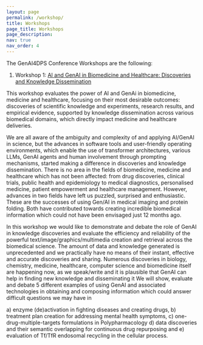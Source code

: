 ```yaml
---
layout: page
permalink: /workshop/
title: Workshops
page_title: Workshops
page_description: 
nav: true
nav_order: 4
---
```


The GenAI4DPS Conference Workshops are the following:

1. Workshop 1: <u>AI and GenAI in Biomedicine and Healthcare: Discoveries and Knowledge Dissemination</u>

This workshop evaluates the power of AI and GenAi in biomedicine, medicine and healthcare, focusing on their most desirable outcomes: discoveries of scientific knowledge and experiments, research results, and empirical evidence, supported by knowledge dissemination across various biomedical domains, which directly impact medicine and healthcare deliveries.

We are all aware of the ambiguity and complexity of and applying AI/GenAI in science, but the advances in software tools and user-friendly operating environments, which enable the use of transformer architectures, various LLMs, GenAI agents and human involvement through prompting mechanisms, started making a difference in discoveries and knowledge dissemination. There is no area in the fields of biomedicine, medicine and healthcare which has not been affected: from drug discoveries, clinical trials, public health and epidemiology to medical diagnostics, personalised medicine, patient empowerment and healthcare management. However, advances in two fields have left us puzzled, surprised and enthusiastic. These are the successes of using Gen/AI in medical imaging and protein folding. Both have contributed towards creating incredible biomedical information which could not have been envisaged just 12 months ago.

In this workshop we would like to demonstrate and debate the role of GenAI in knowledge discoveries and evaluate the efficiency and reliability of the powerful text/image/graphics/multimedia creation and retrieval across the biomedical science. The amount of data and knowledge generated is unprecedented and we practically have no means of their instant, effective and accurate discoveries and sharing. Numerous discoveries in biology, chemistry, medicine, healthcare, computer science and biomedicine itself are happening now, as we speak/write and it is plausible that GenAI can help in finding new knowledge and disseminating it We will show, evaluate and debate 5 different examples of using GenAI and associated technologies in obtaining and composing information which could answer difficult questions we may have in

a) enzyme (de)activation in fighting diseases and creating drugs,
b) treatment plan creation for addressing mental health symptoms,
c) one-drug-multiple-targets formulations in Polypharmacology
d) data discoveries and their semantic overlapping for continuous drug repurposing and
e) evaluation of Tf/TfR endosomal recycling in the cellular process.
